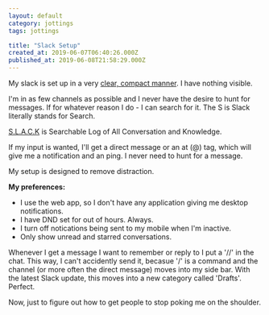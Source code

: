 ```yaml
---
layout: default
category: jottings
tags: jottings

title: "Slack Setup"
created_at: 2019-06-07T06:40:26.000Z
published_at: 2019-06-08T21:58:29.000Z
---
```

My slack is set up in a very [clear, compact manner](https://twitter.com/JalisoCSP/status/1103943487492362241). I have nothing visible.

I'm in as few channels as possible and I never have the desire to hunt for messages. If for whatever reason I do - I can search for it. The S is Slack literally stands for Search.

[S.L.A.C.K](https://en.wikipedia.org/wiki/Slack_(software)) is Searchable Log of All Conversation and Knowledge.

If my input is wanted, I'll get a direct message or an at (@) tag, which will give me a notification and an ping. I never need to hunt for a message.

My setup is designed to remove distraction.

**My preferences:**

*   I use the web app, so I don't have any application giving me desktop notifications.
*   I have DND set for out of hours. Always.
*   I turn off notications being sent to my mobile when I'm inactive.
*   Only show unread and starred conversations.

Whenever I get a message I want to remember or reply to I put a '//' in the chat. This way, I can't accidently send it, becasue '/' is a command and the channel (or more often the direct message) moves into my side bar. With the latest Slack update, this moves into a new category called 'Drafts'. Perfect.

Now, just to figure out how to get people to stop poking me on the shoulder.
